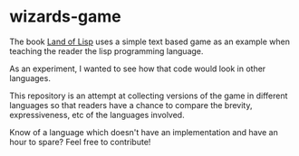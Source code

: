 wizards-game
============

The book [Land of Lisp](http://landoflisp.com/) uses a simple text based game as an example when teaching the reader the lisp programming language. 

As an experiment, I wanted to see how that code would look in other languages. 

This repository is an attempt at collecting versions of the game in different languages so that readers have a chance to compare the brevity, expressiveness, etc of the languages involved. 

Know of a language which doesn't have an implementation and have an hour to spare? Feel free to contribute!



